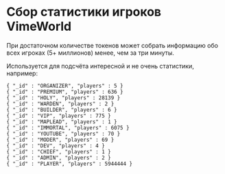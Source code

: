 # Сбор статистики игроков VimeWorld
При достаточном количестве токенов может собрать информацию обо всех игроках (5+ миллионов) менее, чем за три минуты.

Используется для подсчёта интересной и не очень статистики, например:
```> db.vime.aggregate([{$group:{_id:'$rank', players:{$sum: 1}}}])
{ "_id" : "ORGANIZER", "players" : 5 }
{ "_id" : "PREMIUM", "players" : 636 }
{ "_id" : "HOLY", "players" : 28139 }
{ "_id" : "WARDEN", "players" : 2 }
{ "_id" : "BUILDER", "players" : 6 }
{ "_id" : "VIP", "players" : 775 }
{ "_id" : "MAPLEAD", "players" : 1 }
{ "_id" : "IMMORTAL", "players" : 6075 }
{ "_id" : "YOUTUBE", "players" : 70 }
{ "_id" : "MODER", "players" : 69 }
{ "_id" : "DEV", "players" : 4 }
{ "_id" : "CHIEF", "players" : 1 }
{ "_id" : "ADMIN", "players" : 2 }
{ "_id" : "PLAYER", "players" : 5944444 }
```
